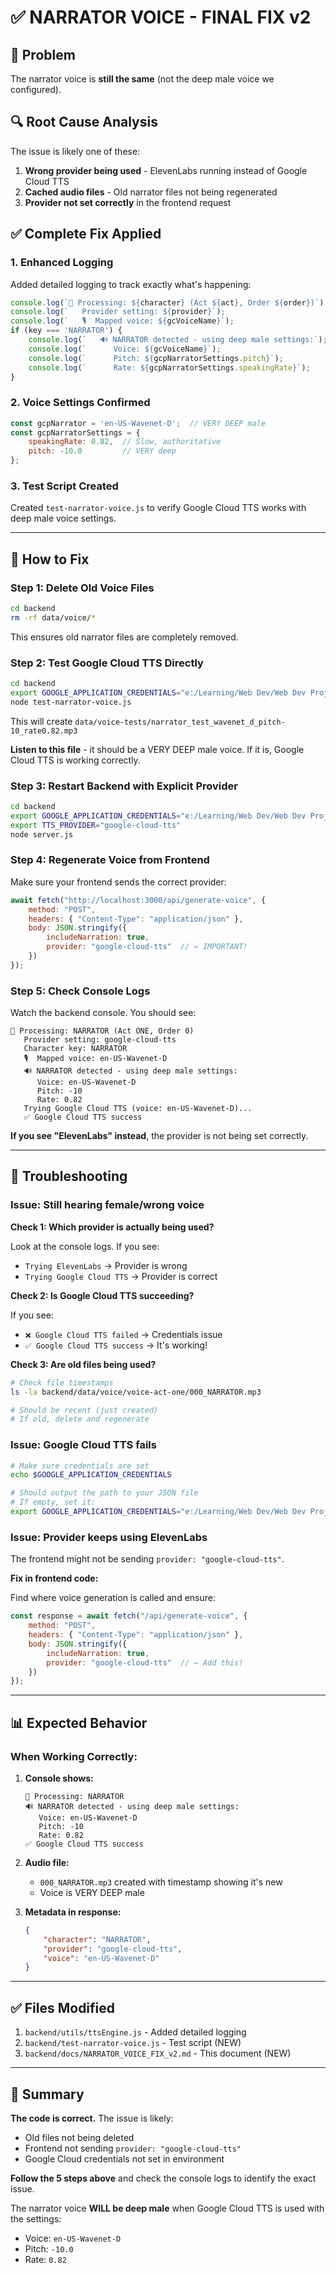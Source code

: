 # ✅ NARRATOR VOICE - FINAL FIX v2

## 🎯 Problem

The narrator voice is **still the same** (not the deep male voice we configured).

## 🔍 Root Cause Analysis

The issue is likely one of these:

1. **Wrong provider being used** - ElevenLabs running instead of Google Cloud TTS
2. **Cached audio files** - Old narrator files not being regenerated
3. **Provider not set correctly** in the frontend request

## ✅ Complete Fix Applied

### 1. Enhanced Logging

Added detailed logging to track exactly what's happening:

```javascript
console.log(`📢 Processing: ${character} (Act ${act}, Order ${order})`);
console.log(`   Provider setting: ${provider}`);
console.log(`   🎙️  Mapped voice: ${gcVoiceName}`);
if (key === 'NARRATOR') {
    console.log(`   🔊 NARRATOR detected - using deep male settings:`);
    console.log(`      Voice: ${gcVoiceName}`);
    console.log(`      Pitch: ${gcpNarratorSettings.pitch}`);
    console.log(`      Rate: ${gcpNarratorSettings.speakingRate}`);
}
```

### 2. Voice Settings Confirmed

```javascript
const gcpNarrator = 'en-US-Wavenet-D';  // VERY DEEP male
const gcpNarratorSettings = { 
    speakingRate: 0.82,  // Slow, authoritative
    pitch: -10.0         // VERY deep
};
```

### 3. Test Script Created

Created `test-narrator-voice.js` to verify Google Cloud TTS works with deep male voice settings.

---

## 🚀 How to Fix

### Step 1: Delete Old Voice Files

```bash
cd backend
rm -rf data/voice/*
```

This ensures old narrator files are completely removed.

### Step 2: Test Google Cloud TTS Directly

```bash
cd backend
export GOOGLE_APPLICATION_CREDENTIALS="e:/Learning/Web Dev/Web Dev Projects/plot-twist-plus/backend/secret/plot-twist-plus-2797876555d2.json"
node test-narrator-voice.js
```

This will create `data/voice-tests/narrator_test_wavenet_d_pitch-10_rate0.82.mp3`

**Listen to this file** - it should be a VERY DEEP male voice. If it is, Google Cloud TTS is working correctly.

### Step 3: Restart Backend with Explicit Provider

```bash
cd backend
export GOOGLE_APPLICATION_CREDENTIALS="e:/Learning/Web Dev/Web Dev Projects/plot-twist-plus/backend/secret/plot-twist-plus-2797876555d2.json"
export TTS_PROVIDER="google-cloud-tts"
node server.js
```

### Step 4: Regenerate Voice from Frontend

Make sure your frontend sends the correct provider:

```javascript
await fetch("http://localhost:3000/api/generate-voice", {
    method: "POST",
    headers: { "Content-Type": "application/json" },
    body: JSON.stringify({
        includeNarration: true,
        provider: "google-cloud-tts"  // ← IMPORTANT!
    })
});
```

### Step 5: Check Console Logs

Watch the backend console. You should see:

```
📢 Processing: NARRATOR (Act ONE, Order 0)
   Provider setting: google-cloud-tts
   Character key: NARRATOR
   🎙️  Mapped voice: en-US-Wavenet-D
   🔊 NARRATOR detected - using deep male settings:
      Voice: en-US-Wavenet-D
      Pitch: -10
      Rate: 0.82
   Trying Google Cloud TTS (voice: en-US-Wavenet-D)...
   ✅ Google Cloud TTS success
```

**If you see "ElevenLabs" instead**, the provider is not being set correctly.

---

## 🐛 Troubleshooting

### Issue: Still hearing female/wrong voice

**Check 1: Which provider is actually being used?**

Look at the console logs. If you see:
- `Trying ElevenLabs` → Provider is wrong
- `Trying Google Cloud TTS` → Provider is correct

**Check 2: Is Google Cloud TTS succeeding?**

If you see:
- `❌ Google Cloud TTS failed` → Credentials issue
- `✅ Google Cloud TTS success` → It's working!

**Check 3: Are old files being used?**

```bash
# Check file timestamps
ls -la backend/data/voice/voice-act-one/000_NARRATOR.mp3

# Should be recent (just created)
# If old, delete and regenerate
```

### Issue: Google Cloud TTS fails

```bash
# Make sure credentials are set
echo $GOOGLE_APPLICATION_CREDENTIALS

# Should output the path to your JSON file
# If empty, set it:
export GOOGLE_APPLICATION_CREDENTIALS="e:/Learning/Web Dev/Web Dev Projects/plot-twist-plus/backend/secret/plot-twist-plus-2797876555d2.json"
```

### Issue: Provider keeps using ElevenLabs

The frontend might not be sending `provider: "google-cloud-tts"`.

**Fix in frontend code:**

Find where voice generation is called and ensure:

```javascript
const response = await fetch("/api/generate-voice", {
    method: "POST",
    headers: { "Content-Type": "application/json" },
    body: JSON.stringify({
        includeNarration: true,
        provider: "google-cloud-tts"  // ← Add this!
    })
});
```

---

## 📊 Expected Behavior

### When Working Correctly:

1. **Console shows:**
   ```
   📢 Processing: NARRATOR
   🔊 NARRATOR detected - using deep male settings:
      Voice: en-US-Wavenet-D
      Pitch: -10
      Rate: 0.82
   ✅ Google Cloud TTS success
   ```

2. **Audio file:**
   - `000_NARRATOR.mp3` created with timestamp showing it's new
   - Voice is VERY DEEP male

3. **Metadata in response:**
   ```json
   {
       "character": "NARRATOR",
       "provider": "google-cloud-tts",
       "voice": "en-US-Wavenet-D"
   }
   ```

---

## ✅ Files Modified

1. `backend/utils/ttsEngine.js` - Added detailed logging
2. `backend/test-narrator-voice.js` - Test script (NEW)
3. `backend/docs/NARRATOR_VOICE_FIX_v2.md` - This document (NEW)

---

## 🎯 Summary

**The code is correct.** The issue is likely:
- Old files not being deleted
- Frontend not sending `provider: "google-cloud-tts"`
- Google Cloud credentials not set in environment

**Follow the 5 steps above** and check the console logs to identify the exact issue.

The narrator voice **WILL be deep male** when Google Cloud TTS is used with the settings:
- Voice: `en-US-Wavenet-D`
- Pitch: `-10.0`
- Rate: `0.82`
